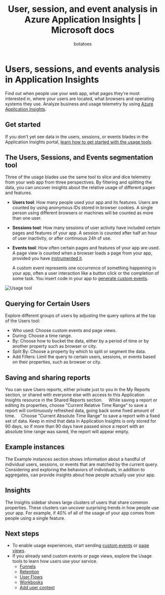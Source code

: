 ﻿---
title: User, session, and event analysis in Azure Application Insights | Microsoft docs
description: Demographic analysis of users of your web app.
services: application-insights
documentationcenter: ''
author: botatoes
manager: carmonm

ms.service: application-insights
ms.workload: tbd
ms.tgt_pltfrm: ibiza
ms.devlang: multiple
ms.topic: article
ms.date: 05/03/2017
ms.author: bwren
---

# Users, sessions, and events analysis in Application Insights

Find out when people use your web app, what pages they're most interested in, where your users are located, what browsers and operating systems they use. Analyze business and usage telemetry by using [Azure Application Insights](app-insights-overview.md).

## Get started

If you don't yet see data in the users, sessions, or events blades in the Application Insights portal, [learn how to get started with the usage tools](app-insights-usage-overview.md).

## The Users, Sessions, and Events segmentation tool

Three of the usage blades use the same tool to slice and dice telemetry from your web app from three perspectives. By filtering and splitting the data, you can uncover insights about the relative usage of different pages and features.

* **Users tool**: How many people used your app and its features.  Users are counted by using anonymous IDs stored in browser cookies. A single person using different browsers or machines will be counted as more than one user.
* **Sessions tool**: How many sessions of user activity have included certain pages and features of your app. A session is counted after half an hour of user inactivity, or after continuous 24h of use.
* **Events tool**: How often certain pages and features of your app are used. A page view is counted when a browser loads a page from your app, provided you have [instrumented it](app-insights-javascript.md). 

    A custom event represents one occurrence of something happening in your app, often a user interaction like a button click or the completion of some task. You insert code in your app to [generate custom events](app-insights-api-custom-events-metrics.md#trackevent).

![Usage tool](./media/app-insights-usage-segmentation/users.png)

## Querying for Certain Users 

Explore different groups of users by adjusting the query options at the top of the Users tool: 

* Who used: Choose custom events and page views. 
* During: Choose a time range. 
* By: Choose how to bucket the data, either by a period of time or by another property such as browser or city. 
* Split By: Choose a property by which to split or segment the data. 
* Add Filters: Limit the query to certain users, sessions, or events based on their properties, such as browser or city. 
 
## Saving and sharing reports 
You can save Users reports, either private just to you in the My Reports section, or shared with everyone else with access to this Application Insights resource in the Shared Reports section.  
 
While saving a report or editing its properties, choose "Current Relative Time Range" to save a report will continuously refreshed data, going back some fixed amount of time.  
 
Choose "Current Absolute Time Range" to save a report with a fixed set of data. Keep in mind that data in Application Insights is only stored for 90 days, so if more than 90 days have passed since a report with an absolute time range was saved, the report will appear empty. 
 
## Example instances

The Example instances section shows information about a handful of individual users, sessions, or events that are matched by the current query. Considering and exploring the behaviors of individuals, in addition to aggregates, can provide insights about how people actually use your app. 
 
## Insights 

The Insights sidebar shows large clusters of users that share common properties. These clusters can uncover surprising trends in how people use your app. For example, if 40% of all of the usage of your app comes from people using a single feature.  


## Next steps
- To enable usage experiences, start sending [custom events](https://docs.microsoft.com/en-us/azure/application-insights/app-insights-api-custom-events-metrics#trackevent) or [page views](https://docs.microsoft.com/azure/application-insights/app-insights-api-custom-events-metrics#page-views).
- If you already send custom events or page views, explore the Usage tools to learn how users use your service.
    - [Funnels](usage-funnels.md)
    - [Retention](app-insights-usage-retention.md)
    - [User Flows](app-insights-usage-flows.md)
    - [Workbooks](app-insights-usage-workbooks.md)
    - [Add user context](app-insights-usage-send-user-context.md)

